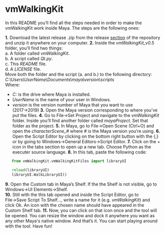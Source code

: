 # vmWalkingKit
 
In this README you’ll find all the steps needed in order to make the vmWalkingKit work inside Maya. The steps are the following ones: 

**1.** Download the latest release .zip from the release [section](https://github.com/nintervik/vmWalkingKit/releases) of the repository and unzip it anywhere on your computer.
**2.** Inside the *vmWalkingKit_v0.5* folder, you’ll find two things:<br/>
   a. A folder called *vmWalkingKit*.<br/> 
   b. A script called *Qt.py*.<br/>
   c. This *README* file.<br/>
   d. A *LICENSE* file.<br/>
Move both the folder and the script (a. and b.) to the following directory:     
*C:\Users\UserName\Documents\maya\version\scripts<br/>*
Where:
   - *C:* is the drive where Maya is installed.
   - *UserName* is the name of your user in Windows.
   - *version* is the version number of Maya that you want to use (2017→2019)
**3.** Open the Maya version corresponding to where you’ve put the files.
**4.** Go to File→Set Project and navigate to the *vmWalkingKit* folder. Inside you’ll find another folder called *mayaProject*. Set that folder as the project. 
**5.** In Maya, go to File→Open Scene (Ctrl+O) and open the *characterScene_#* where *#* is the Maya version you’re using.
**6.** Open the Script Editor by clicking on the bottom right button with the {;} or by going to Windows→General Editors→Script Editor.
**7.** Click on the + icon in the tabs section to open up a new tab. Choose Python as the executer source language.
**8.** In this tab, paste the following code:     
```python
   from vmWalkingKit.vmWalkingKitFiles import libraryUI

   reload(libraryUI)
   libraryUI.WalkLibraryUI()
```
**9.** Open the Custom tab in Maya’s Shelf. If the the Shelf is not visible, go to Windows→UI Elements→Shelf.  
**10.** Still with the this tab opened and inside the Script Editor, go to File→Save Script To Shelf…, write a name for it (e.g. *vmWalkingKit*) and click Ok. An icon with the chosen name should have appeared in the Custom Shelf tab.
**11.** Now, you can click on that icon once and the tool will be opened. You can resize the window and dock it anywhere you want as any other Maya's native window. And that’s it. You can start playing around with the tool. Have fun! 
